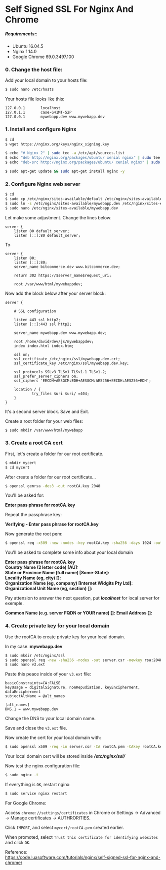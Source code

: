 
# Self Signed SSL For Nginx And Chrome

##### Requirements::

* Ubuntu 16.04.5
* Nginx 1.14.0
* Google Chrome 69.0.3497.100

### 0. Change the host file:

Add your local domain to your hosts file:

```sh
$ sudo nano /etc/hosts
```
Your hosts file looks like this:

```
127.0.0.1       localhost
127.0.1.1       case-G41MT-S2P
127.0.0.1       mywebapp.dev www.mywebapp.dev
```


### 1. Install and configure Nginx


```sh
$ cd
$ wget https://nginx.org/keys/nginx_signing.key

$ echo "# Nginx 2" | sudo tee -a /etc/apt/sources.list
$ echo "deb http://nginx.org/packages/ubuntu/ xenial nginx" | sudo tee -a /etc/apt/sources.list
$ echo "deb-src http://nginx.org/packages/ubuntu/ xenial nginx" | sudo tee -a /etc/apt/sources.list

$ sudo apt-get update && sudo apt-get install nginx -y
```


### 2. Configure Nginx web server

```sh
$ cd
$ sudo cp /etc/nginx/sites-available/default /etc/nginx/sites-available/mywebapp.dev
$ sudo ln -s /etc/nginx/sites-available/mywebapp.dev /etc/nginx/sites-enabled/
$ sudo nano /etc/nginx/sites-available/mywebapp.dev
```

Let make some adjustment. Change the lines below:

```
server {
    listen 80 default_server;
    listen [::]:80 default_server;
```

To

```
server {
    listen 80;
    listen [::]:80;
    server_name bitcommerce.dev www.bitcommerce.dev;

    return 302 https://$server_name$request_uri;

    root /var/www/html/mywebappdev;
```

Now add the block below after your server block:

```
server {

    # SSL configuration

    listen 443 ssl http2;
    listen [::]:443 ssl http2;

    server_name mywebapp.dev www.mywebapp.dev;

    root /home/david/dev/js/mywebappdev;
    index index.html index.htm;

    ssl on;
    ssl_certificate /etc/nginx/ssl/mywebapp.dev.crt;
    ssl_certificate_key /etc/nginx/ssl/mywebapp.dev.key;

    ssl_protocols SSLv3 TLSv1 TLSv1.1 TLSv1.2;
    ssl_prefer_server_ciphers on;
    ssl_ciphers 'EECDH+AESGCM:EDH+AESGCM:AES256+EECDH:AES256+EDH';

    location / {
            try_files $uri $uri/ =404;
    }
}
```

It's a second server block. Save and Exit.

Create a root folder for your web files:

```sh
$ sudo mkdir /var/www/html/mywebapp
```


### 3. Create a root CA cert

First, let's create a folder for our root certificate.

```sh
$ mkdir mycert
$ cd mycert
```

After create a folder for our root certificate...

```sh
$ openssl genrsa -des3 -out rootCA.key 2048
```

You'll be asked for:

**Enter pass phrase for rootCA.key**

Repeat the passphrase key:

**Verifying - Enter pass phrase for rootCA.key**

Now generate the root pem:

```sh
$ openssl req -x509 -new -nodes -key rootCA.key -sha256 -days 1024 -out rootCA.pem
```

You'll be asked to complete some info about your local domain

**Enter pass phrase for rootCA.key**  
**Country Name (2 letter code) [AU]:**  
**State or Province Name (full name) [Some-State]:**  
**Locality Name (eg, city) []:**  
**Organization Name (eg, company) [Internet Widgits Pty Ltd]:**  
**Organizational Unit Name (eg, section) []:**  


Pay attension to answer the next question, put ***localhost*** for local server for exemple.

**Common Name (e.g. server FQDN or YOUR name) []:** 
**Email Address []:**


### 4. Create private key for your local domain

Use the rootCA to create private key for your local domain.

In my case: **mywebapp.dev**

```sh
$ sudo mkdir /etc/nginx/ssl
$ sudo openssl req -new -sha256 -nodes -out server.csr -newkey rsa:2048 -keyout /etc/nginx/ssl/mywebapp.dev.key
$ sudo nano v3.ext
```

Paste this peace inside of your `v3.ext` file:

```authorityKeyIdentifier=keyid,issuer
basicConstraints=CA:FALSE
keyUsage = digitalSignature, nonRepudiation, keyEncipherment, dataEncipherment
subjectAltName = @alt_names

[alt_names]
DNS.1 = www.mywebapp.dev
```

Change the DNS to your local domain name.

Save and close the `v3.ext` file.

Now create the cert for your local domain with:

```sh
$ sudo openssl x509 -req -in server.csr -CA rootCA.pem -CAkey rootCA.key -CAcreateserial -out /etc/nginx/ssl/mywebapp.dev.crt -days 1000 -sha256 -extfile v3.ext
```

Your local domain cert will be stored inside ***/etc/nginx/ssl/***

Now test the nginx configuration file:

```sh
$ sudo nginx -t
```

If everything is `OK`, restart nginx:

```sh
$ sudo service nginx restart
```
For Google Chrome:

Access `chrome://settings/certificates` in Chrome or Settings -> Advanced -> Manage certificates -> AUTHRORITIES.

Click `IMPORT`, and select  `mycert/rootCA.pem` created earlier.

When promoted, select  `Trust this certificate for identifying websites` and click `OK`.

Reference:  
https://code.luasoftware.com/tutorials/nginx/self-signed-ssl-for-nginx-and-chrome/
